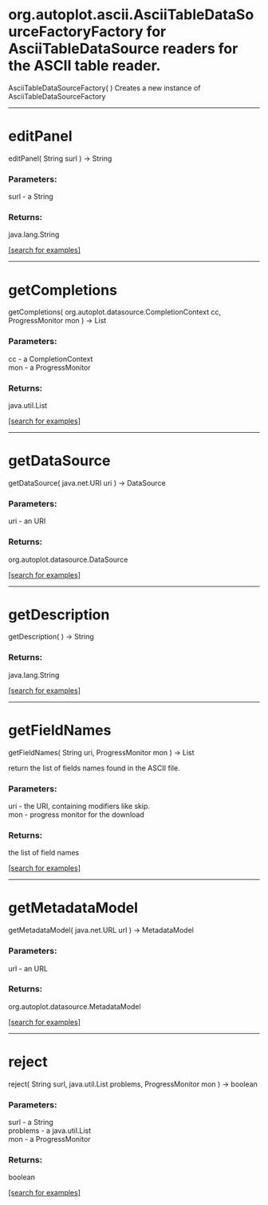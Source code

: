 # org.autoplot.ascii.AsciiTableDataSourceFactoryFactory for AsciiTableDataSource readers for the ASCII table reader.
AsciiTableDataSourceFactory( )
Creates a new instance of AsciiTableDataSourceFactory

***
<a name="editPanel"></a>
# editPanel
editPanel( String surl ) &rarr; String



### Parameters:
surl - a String

### Returns:
java.lang.String


<a href="https://github.com/autoplot/dev/search?q=editPanel&unscoped_q=editPanel">[search for examples]</a>

***
<a name="getCompletions"></a>
# getCompletions
getCompletions( org.autoplot.datasource.CompletionContext cc, ProgressMonitor mon ) &rarr; List



### Parameters:
cc - a CompletionContext
<br>mon - a ProgressMonitor

### Returns:
java.util.List


<a href="https://github.com/autoplot/dev/search?q=getCompletions&unscoped_q=getCompletions">[search for examples]</a>

***
<a name="getDataSource"></a>
# getDataSource
getDataSource( java.net.URI uri ) &rarr; DataSource



### Parameters:
uri - an URI

### Returns:
org.autoplot.datasource.DataSource


<a href="https://github.com/autoplot/dev/search?q=getDataSource&unscoped_q=getDataSource">[search for examples]</a>

***
<a name="getDescription"></a>
# getDescription
getDescription(  ) &rarr; String



### Returns:
java.lang.String


<a href="https://github.com/autoplot/dev/search?q=getDescription&unscoped_q=getDescription">[search for examples]</a>

***
<a name="getFieldNames"></a>
# getFieldNames
getFieldNames( String uri, ProgressMonitor mon ) &rarr; List

return the list of fields names found in the ASCII file.

### Parameters:
uri - the URI, containing modifiers like skip.
<br>mon - progress monitor for the download

### Returns:
the list of field names

<a href="https://github.com/autoplot/dev/search?q=getFieldNames&unscoped_q=getFieldNames">[search for examples]</a>

***
<a name="getMetadataModel"></a>
# getMetadataModel
getMetadataModel( java.net.URL url ) &rarr; MetadataModel



### Parameters:
url - an URL

### Returns:
org.autoplot.datasource.MetadataModel


<a href="https://github.com/autoplot/dev/search?q=getMetadataModel&unscoped_q=getMetadataModel">[search for examples]</a>

***
<a name="reject"></a>
# reject
reject( String surl, java.util.List problems, ProgressMonitor mon ) &rarr; boolean



### Parameters:
surl - a String
<br>problems - a java.util.List
<br>mon - a ProgressMonitor

### Returns:
boolean


<a href="https://github.com/autoplot/dev/search?q=reject&unscoped_q=reject">[search for examples]</a>


